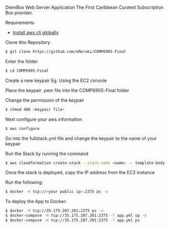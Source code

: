 DiemBox Web Server Application
The First Caribbean Curated Subscription Box provider.

Requirements
- [Install aws cli globally](https://docs.aws.amazon.com/cli/latest/userguide/cli-chap-install.html)

Clone this Repository

```Bash
$ git clone https://github.com/xMeraki/COMP6905-Final
```

Enter the folder
```Bash
$ cd COMP6905-Final
```

Create a new keypair Eg. Using the EC2 console

Place the keypair .pem file into the COMP6905-Final folder

Change the permission of the keypair
```Bash
$ chmod 400 <keypair file>
```

Next configure your aws information
```Bash
$ aws configure
```

Go into the fullstack.yml file and change the keypair to the name of your keypair


Run the Stack by running the command
```Bash
$ aws cloudformation create-stack --stack-name <name> -- template-body file://$PWD/fullstack.yml --parameters ParameterKey=NumberofAZs
```
Once the stack is deployed, copy the IP address from the EC2 instance 

Run the following:
```Bash
$ docker -H tcp://<your public ip>:2375 ps -a
```

To deploy the App to Docker:
```Bash
$ docker -H tcp://35.175.207.201:2375 ps -a
$ docker-compose -H tcp://35.175.207.201:2375 -f app.yml up -d
$ docker-compose -H tcp://35.175.207.201:2375 -f app.yml ps

```


